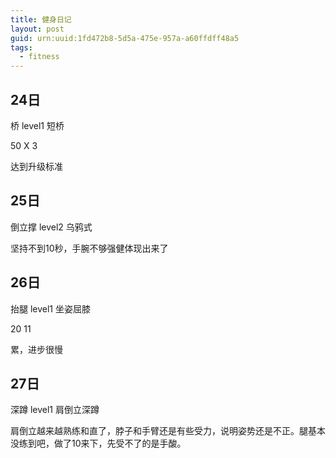 ```yaml
---
title: 健身日记
layout: post
guid: urn:uuid:1fd472b8-5d5a-475e-957a-a60ffdff48a5
tags: 
  - fitness
---
```


24日
-----

桥 level1 短桥

50 X 3

达到升级标准

25日
-----

倒立撑 level2 乌鸦式

坚持不到10秒，手腕不够强健体现出来了

26日
-----

抬腿 level1 坐姿屈膝

20 11

累，进步很慢

27日
-----

深蹲 level1 肩倒立深蹲

肩倒立越来越熟练和直了，脖子和手臂还是有些受力，说明姿势还是不正。腿基本没练到吧，做了10来下，先受不了的是手酸。
